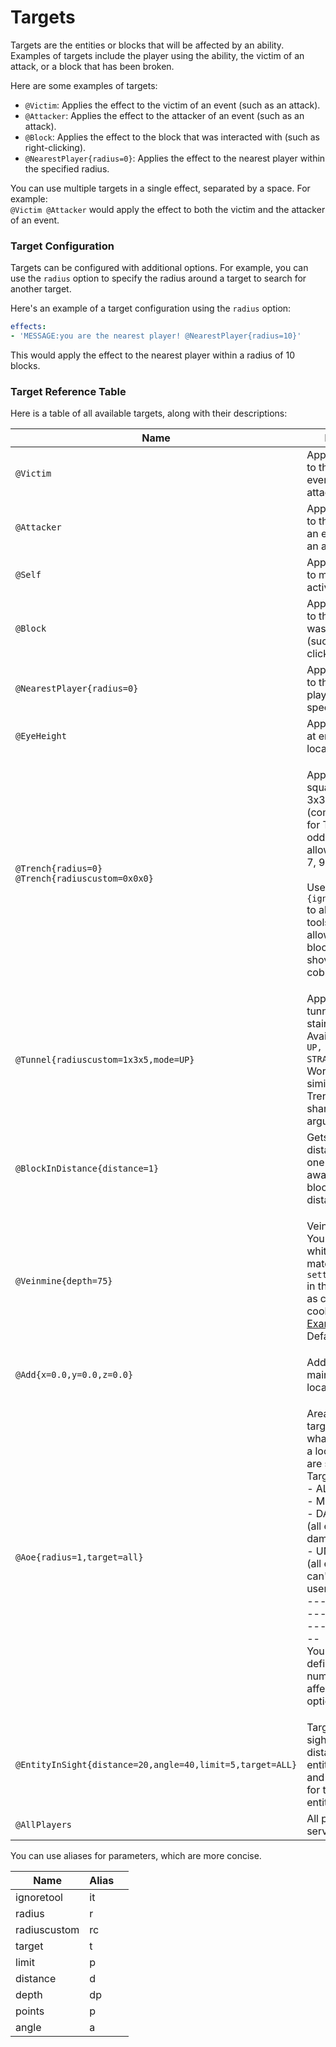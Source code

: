 # Targets

Targets are the entities or blocks that will be affected by an ability. Examples of targets include the player using the ability, the victim of an attack, or a block that has been broken.

Here are some examples of targets:

* `@Victim`: Applies the effect to the victim of an event (such as an attack).
* `@Attacker`: Applies the effect to the attacker of an event (such as an attack).
* `@Block`: Applies the effect to the block that was interacted with (such as right-clicking).
* `@NearestPlayer{radius=0}`: Applies the effect to the nearest player within the specified radius.

You can use multiple targets in a single effect, separated by a space. For example: \
`@Victim @Attacker` would apply the effect to both the victim and the attacker of an event.

### Target Configuration

Targets can be configured with additional options. For example, you can use the `radius` option to specify the radius around a target to search for another target.

Here's an example of a target configuration using the `radius` option:

```yaml
effects:
- 'MESSAGE:you are the nearest player! @NearestPlayer{radius=10}'
```

This would apply the effect to the nearest player within a radius of 10 blocks.

### Target Reference Table

Here is a table of all available targets, along with their descriptions:

| Name                                                                              | Description                                                                                                                                                                                                                                                                                                                                                                                                                     |
| --------------------------------------------------------------------------------- | ------------------------------------------------------------------------------------------------------------------------------------------------------------------------------------------------------------------------------------------------------------------------------------------------------------------------------------------------------------------------------------------------------------------------------- |
| `@Victim`                                                                         | Applies the effect to the victim of an event (such as an attack).                                                                                                                                                                                                                                                                                                                                                               |
| `@Attacker`                                                                       | Applies the effect to the attacker of an event (such as an attack).                                                                                                                                                                                                                                                                                                                                                             |
| `@Self`                                                                           | Applies the effect to main entity (who activated it)                                                                                                                                                                                                                                                                                                                                                                            |
| `@Block`                                                                          | Applies the effect to the block that was interacted with (such as right-clicking).                                                                                                                                                                                                                                                                                                                                              |
| `@NearestPlayer{radius=0}`                                                        | Applies the effect to the nearest player within the specified radius.                                                                                                                                                                                                                                                                                                                                                           |
| `@EyeHeight`                                                                      | Applies the effect at entity's eye location                                                                                                                                                                                                                                                                                                                                                                                     |
| <p><code>@Trench{radius=0}</code><br><code>@Trench{radiuscustom=0x0x0}</code></p> | <p>Applies effect in square (e.g. 3x3x3) size area (commonly used for Trench). Only odd numbers allowed (e.g. 3, 5, 7, 9 etc..)<br><br>Use <code>{ignoretool=true}</code> to allow trench with tools which are not allowed to break blocks with. E.g. shovel on cobblestone</p>                                                                                                                                                 |
| `@Tunnel{radiuscustom=1x3x5,mode=UP}`                                                    | Applies effects in tunnels and staircases areas. Available Modes: <code>UP, DOWN, STRAIGHT, AUTO</code>. Works very similarly to the Trench target and shares the same arguments.                                                                                                                                                                                                                                                                                                                           |
| `@BlockInDistance{distance=1}`                                                    | Gets block within distance (closest one or the furthest away location if no block is within distance)                                                                                                                                                                                                                                                                                                                           |
| `@Veinmine{depth=75}`                                                             | <p>Vein mine blocks. You must define whitelist of materials in <code>settings.whitelist</code> in the same block as chance, cooldown, etc.. <a href="https://pastebin.com/raw/fFZGUfD1">Example here.</a><br>Default depth is 75</p>                                                                                                                                                                                            |
| `@Add{x=0.0,y=0.0,z=0.0}`                                                         | Add distance to main entity's location                                                                                                                                                                                                                                                                                                                                                                                          |
| `@Aoe{radius=1,target=all}`                                                       | <p>Area of effect target. Radius is in what radius around a location entities are searched for. Targets are: <br>- ALL <br>- MOBS<br>- DAMAGEABLE (all entities that can damaged by user)<br>- UNDAMAGEABLE (all entities that can't be harmed by user, e.g. allies)<br>--------------------------------------------<br>You can also define a limit for number of entities affected adding option e.g. <code>limit=1</code></p> |
| `@EntityInSight{distance=20,angle=40,limit=5,target=ALL}`                         | Target entities in sight, specify max distance, limit of entities, targets and angle of vision for targeted entities.                                                                                                                                                                                                                                                                                                           |
| `@AllPlayers`                         | All players on the server                                     |



You can use aliases for parameters, which are more concise.

<table data-full-width="false"><thead><tr><th>Name</th><th>Alias</th><th data-hidden></th></tr></thead><tbody><tr><td>ignoretool</td><td>it</td><td></td></tr><tr><td>radius</td><td>r</td><td></td></tr><tr><td>radiuscustom</td><td>rc</td><td></td></tr><tr><td>target</td><td>t</td><td></td></tr><tr><td>limit</td><td>p</td><td></td></tr><tr><td>distance</td><td>d</td><td></td></tr><tr><td>depth</td><td>dp</td><td></td></tr><tr><td>points</td><td>p</td><td></td></tr><tr><td>angle</td><td>a</td><td></td></tr></tbody></table>
